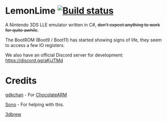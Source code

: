 # LemonLime [![Build status](https://ci.appveyor.com/api/projects/status/68va8fo3ivscnu2j/branch/master?svg=true)](https://ci.appveyor.com/project/Cyuubii/ctremulator/branch/master)
A Nintendo 3DS LLE emulator written in C#, ~~don't expect anything to work for quite awhile~~.

The BootROM (Boot9 / Boot11) has started showing signs of life, they seem to access a few IO registers.

We also have an official Discord server for development: https://discord.gg/aKjJTMd

# Credits
[gdkchan](https://github.com/gdkchan) - For [ChocolateARM](https://github.com/gdkchan/ChocolateARM)

[Sono](https://github.com/SonoSooS) - For helping with this.

[3dbrew](https://www.3dbrew.org/wiki/Main_Page)